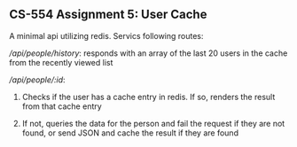 ## CS-554 Assignment 5:  User Cache 

A minimal api utilizing redis. Servics following routes:

_/api/people/history_: 
responds with an array of the last 20 users in the cache from the recently viewed list

_/api/people/:id_:
1) Checks if the user has a cache entry in redis. If so, renders the result from that cache entry

2) If not, queries the data for the person and fail the request if they are not found, or send JSON and cache the result if they are found
